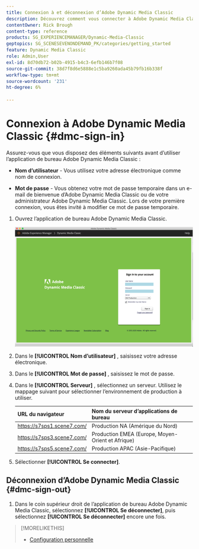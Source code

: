 ```yaml
---
title: Connexion à et déconnexion d’Adobe Dynamic Media Classic
description: Découvrez comment vous connecter à Adobe Dynamic Media Classic et vous déconnecter d’un serveur d’environnement de production en Amérique du Nord (NA) ou en Europe, au Moyen-Orient, en Afrique (EMEA) ou en Asie-Pacifique (APAC).
contentOwner: Rick Brough
content-type: reference
products: SG_EXPERIENCEMANAGER/Dynamic-Media-Classic
geptopics: SG_SCENESEVENONDEMAND_PK/categories/getting_started
feature: Dynamic Media Classic
role: Admin,User
exl-id: 8d70db72-b02b-4915-b4c3-6efb146b7f08
source-git-commit: 38d7f8d6e5888e1c5ba9260ada45b79fb16b338f
workflow-type: tm+mt
source-wordcount: '231'
ht-degree: 6%

---
```


<!-- UPDATE THIS TOPIC AFTER DECEMBER 31, 2020!!!!! -->

# Connexion à Adobe Dynamic Media Classic {#dmc-sign-in}

Assurez-vous que vous disposez des éléments suivants avant d’utiliser l’application de bureau Adobe Dynamic Media Classic :

* **Nom d’utilisateur** - Vous utilisez votre adresse électronique comme nom de connexion.

* **Mot de passe** - Vous obtenez votre mot de passe temporaire dans un e-mail de bienvenue d’Adobe Dynamic Media Classic ou de votre administrateur Adobe Dynamic Media Classic. Lors de votre première connexion, vous êtes invité à modifier ce mot de passe temporaire.

1. Ouvrez l’application de bureau Adobe Dynamic Media Classic.

   ![Connexion Adobe Dynamic Media Classic](/help/using/assets/dmclassic-login1.png)

1. Dans le **[!UICONTROL Nom d’utilisateur]** , saisissez votre adresse électronique.
1. Dans le **[!UICONTROL Mot de passe]** , saisissez le mot de passe.
1. Dans le **[!UICONTROL Serveur]** , sélectionnez un serveur.
Utilisez le mappage suivant pour sélectionner l’environnement de production à utiliser.

   | URL du navigateur | Nom du serveur d’applications de bureau |
   | --- | --- |
   | https://s7sps1.scene7.com/ | Production NA (Amérique du Nord) |
   | https://s7sps3.scene7.com/ | Production EMEA (Europe, Moyen-Orient et Afrique) |
   | https://s7sps5.scene7.com/ | Production APAC (Asie-Pacifique) |

1. Sélectionner **[!UICONTROL Se connecter]**.

## Déconnexion d’Adobe Dynamic Media Classic {#dmc-sign-out}

1. Dans le coin supérieur droit de l’application de bureau Adobe Dynamic Media Classic, sélectionnez **[!UICONTROL Se déconnecter]**, puis sélectionnez **[!UICONTROL Se déconnecter]** encore une fois.

>[!MORELIKETHIS]
>
>* [Configuration personnelle](personal-setup.md#personal_setup)

